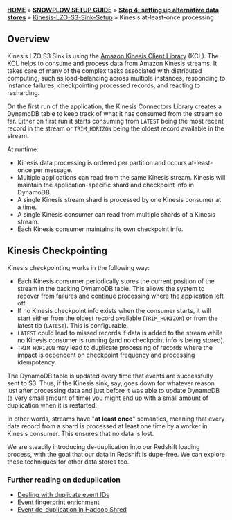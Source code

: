[**HOME**](Home) » [**SNOWPLOW SETUP GUIDE**](Setting-up-Snowplow) » [**Step 4: setting up alternative data stores**](Setting-up-alternative-data-stores) » [Kinesis-LZO-S3-Sink-Setup](Kinesis-LZO-S3-Sink-Setup) » Kinesis at-least-once processing

## Overview

Kinesis LZO S3 Sink is using the [Amazon Kinesis Client Library](http://docs.aws.amazon.com/kinesis/latest/dev/developing-consumers-with-kcl.html#kinesis-record-processor-overview-kcl) (KCL). The KCL helps to consume and process data from Amazon Kinesis streams. It takes care of many of the complex tasks associated with distributed computing, such as load-balancing across multiple instances, responding to instance failures, checkpointing processed records, and reacting to resharding.

On the first run of the application, the Kinesis Connectors Library creates a DynamoDB table to keep track of what it has consumed from the stream so far. Either on first run it starts consuming from `LATEST` being the most recent record in the stream or `TRIM_HORIZON` being the oldest record available in the stream.

At runtime:

- Kinesis data processing is ordered per partition and occurs at-least-once per message.
- Multiple applications can read from the same Kinesis stream. Kinesis will maintain the application-specific shard and checkpoint info in DynamoDB.
- A single Kinesis stream shard is processed by one Kinesis consumer at a time.
- A single Kinesis consumer can read from multiple shards of a Kinesis stream.
- Each Kinesis consumer maintains its own checkpoint info.

## Kinesis Checkpointing

Kinesis checkpointing works in the following way:

- Each Kinesis consumer periodically stores the current position of the stream in the backing DynamoDB table. This allows the system to recover from failures and continue processing where the application left off.
- If no Kinesis checkpoint info exists when the consumer starts, it will start either from the oldest record available (`TRIM_HORIZON`) or from the latest tip (`LATEST`). This is configurable.
- `LATEST` could lead to missed records if data is added to the stream while no Kinesis consumer is running (and no checkpoint info is being stored).
- `TRIM_HORIZON` may lead to duplicate processing of records where the impact is dependent on checkpoint frequency and processing idempotency.

The DynamoDB table is updated every time that events are successfully sent to S3. Thus, if the Kinesis sink, say, goes down for whatever reason just after processing data and just before it was able to update DynamoDB (a very small amount of time) you might end up with a small amount of duplication when it is restarted.

In other words, streams have "**at least once**" semantics, meaning that every data record from a shard is processed at least one time by a worker in Kinesis consumer. This ensures that no data is lost.

We are steadily introducing de-duplication into our Redshift loading process, with the goal that our data in Redshift is dupe-free. We can explore these techniques for other data stores too.

### Further reading on deduplication

- [Dealing with duplicate event IDs](http://snowplowanalytics.com/blog/2015/08/19/dealing-with-duplicate-event-ids/)
- [Event fingerprint enrichment](Event-fingerprint-enrichment)
- [Event de-duplication in Hadoop Shred](http://snowplowanalytics.com/blog/2016/01/26/snowplow-r76-changeable-hawk-eagle-released/#deduplication)
